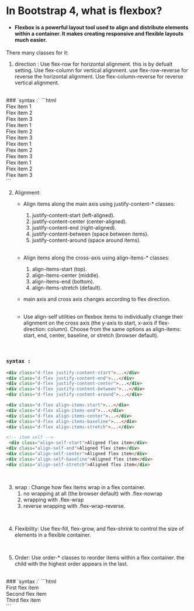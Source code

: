 # In Bootstrap 4, what is flexbox? 

- #### Flexbox is a powerful layout tool used to align and distribute elements within a container. It makes creating responsive and flexible layouts much easier.

There many classes for it:

1. direction :
    Use flex-row for horizontal alignment. this is by defualt setting.
    Use flex-column for vertical alignment.
    use flex-row-reverse for reverse the horizontal alignment.
    Use flex-column-reverse for reverse vertical alignment.
<br>
### `syntax :`
```html
<div class="d-flex flex-row">
  <div class="p-2">Flex item 1</div>
  <div class="p-2">Flex item 2</div>
  <div class="p-2">Flex item 3</div>
</div>
<div class="d-flex flex-row-reverse">
  <div class="p-2">Flex item 1</div>
  <div class="p-2">Flex item 2</div>
  <div class="p-2">Flex item 3</div>
</div>
<div class="d-flex flex-column">
  <div class="p-2">Flex item 1</div>
  <div class="p-2">Flex item 2</div>
  <div class="p-2">Flex item 3</div>
</div>
<div class="d-flex flex-column-reverse">
  <div class="p-2">Flex item 1</div>
  <div class="p-2">Flex item 2</div>
  <div class="p-2">Flex item 3</div>
</div>
```
<br>

2. Alignment:

    - Align items along the main axis using justify-content-* classes:
        1. justify-content-start (left-aligned).
        2. justify-content-center (center-aligned).
        3. justify-content-end (right-aligned).
        4. justify-content-between (space between items).
        5. justify-content-around (space around items).
        <br>

    - Align items along the cross-axis using align-items-* classes:
        1. align-items-start (top).
        2. align-items-center (middle).
        3. align-items-end (bottom).
        4. align-items-stretch (default).

    - main axis and cross axis changes according to flex direction.
    <br>

    - Use align-self utilities on flexbox items to individually change their alignment on the cross axis (the y-axis to start, x-axis if flex-direction: column). Choose from the same options as align-items: start, end, center, baseline, or stretch (browser default).
<br>

### `syntax :`
```html
<div class="d-flex justify-content-start">...</div>
<div class="d-flex justify-content-end">...</div>
<div class="d-flex justify-content-center">...</div>
<div class="d-flex justify-content-between">...</div>
<div class="d-flex justify-content-around">...</div>

<div class="d-flex align-items-start">...</div>
<div class="d-flex align-items-end">...</div>
<div class="d-flex align-items-center">...</div>
<div class="d-flex align-items-baseline">...</div>
<div class="d-flex align-items-stretch">...</div>

<!-- item self -->
 <div class="align-self-start">Aligned flex item</div>
<div class="align-self-end">Aligned flex item</div>
<div class="align-self-center">Aligned flex item</div>
<div class="align-self-baseline">Aligned flex item</div>
<div class="align-self-stretch">Aligned flex item</div>

```
<br>

3. wrap :
Change how flex items wrap in a flex container.
    1. no wrapping at all (the browser default) with .flex-nowrap
    2. wrapping with .flex-wrap
    3. reverse wrapping with .flex-wrap-reverse.
<br>

4. Flexibility:
Use flex-fill, flex-grow, and flex-shrink to control the size of elements in a flexible container.
<br>

5. Order:
Use order-* classes to reorder items within a flex container.
the child with the highest order appears in the last.
<br>
### `syntax :`
```html
<div class="d-flex flex-nowrap">
  <div class="order-3 p-2">First flex item</div>
  <div class="order-2 p-2">Second flex item</div>
  <div class="order-1 p-2">Third flex item</div>
</div>
```
<br>
